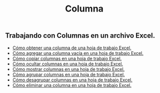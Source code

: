 ﻿---
title: Columna
second_title: Aspose.Cells Cloud Documen
type: docs
url: /es/columns/
aliases: [/working-with-columns/]
keywords: REST API, columns, spreadsheets, exce
description: "Cells. Cloud API para Excel operar: mostrar columnas de una hoja de trabajo Excel"
weight: 100
---
## Trabajando con Columnas en un archivo Excel.

- [Cómo obtener una columna de una hoja de trabajo Excel.](/cells/es/columns/get/)
- [Cómo agregar una columna vacía en una hoja de trabajo Excel.](/cells/es/columns/add/)
- [Cómo copiar columnas en una hoja de trabajo Excel.](/cells/es/columns/copy/)
- [Cómo ocultar columnas en una hoja de trabajo Excel.](/cells/es/columns/hide/)
- [Cómo mostrar columnas en una hoja de trabajo Excel.](/cells/es/columns/unhide/)
- [Cómo agrupar columnas en una hoja de trabajo Excel.](/cells/es/columns/group/)
- [Cómo desagrupar columnas en una hoja de trabajo Excel.](/cells/es/columns/ungroup/)
- [Cómo eliminar una columna en una hoja de trabajo Excel.](/cells/es/columns/delete/)


